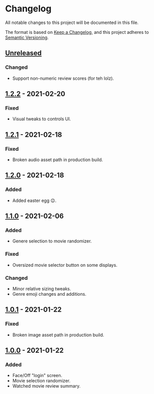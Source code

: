 # Changelog
All notable changes to this project will be documented in this file.

The format is based on [Keep a Changelog](https://keepachangelog.com/en/1.0.0/),
and this project adheres to [Semantic Versioning](https://semver.org/spec/v2.0.0.html).

## [Unreleased]
### Changed
- Support non-numeric review scores (for teh lolz).

## [1.2.2] - 2021-02-20
### Fixed
- Visual tweaks to controls UI.

## [1.2.1] - 2021-02-18
### Fixed
- Broken audio asset path in production build.

## [1.2.0] - 2021-02-18
### Added
- Added easter egg 😉.

## [1.1.0] - 2021-02-06
### Added
- Genere selection to movie randomizer.

### Fixed
- Oversized movie selector button on some displays.

### Changed
- Minor relative sizing tweaks.
- Genre emoji changes and additions.

## [1.0.1] - 2021-01-22
### Fixed
- Broken image asset path in production build.

## [1.0.0] - 2021-01-22
### Added
- Face/Off "login" screen.
- Movie selection randomizer.
- Watched movie review summary.

[Unreleased]: https://github.com/ainterr/movies/compare/v1.2.2...HEAD
[1.2.2]: https://github.com/ainterr/movies/compare/v1.2.1...v1.2.2
[1.2.1]: https://github.com/ainterr/movies/compare/v1.2.0...v1.2.1
[1.2.0]: https://github.com/ainterr/movies/compare/v1.1.0...v1.2.0
[1.1.0]: https://github.com/ainterr/movies/compare/v1.0.1...v1.1.0
[1.0.1]: https://github.com/ainterr/movies/compare/v1.0.0...v1.0.1
[1.0.0]: https://github.com/ainterr/movies/releases/tag/v1.0.0
